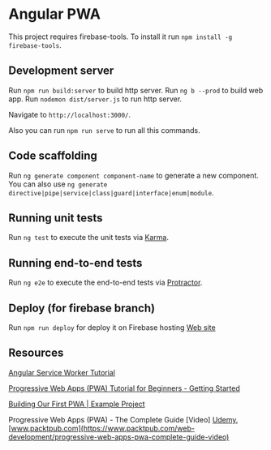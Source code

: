 # Angular PWA

This project requires firebase-tools. To install it run `npm install -g firebase-tools`.

## Development server

Run `npm run build:server` to build http server.
Run `ng b --prod` to build web app.
Run `nodemon dist/server.js` to run http server.

Navigate to `http://localhost:3000/`.

Also you can run `npm run serve` to run all this commands.

## Code scaffolding

Run `ng generate component component-name` to generate a new component. You can also use `ng generate directive|pipe|service|class|guard|interface|enum|module`.

## Running unit tests

Run `ng test` to execute the unit tests via [Karma](https://karma-runner.github.io).

## Running end-to-end tests

Run `ng e2e` to execute the end-to-end tests via [Protractor](http://www.protractortest.org/).

## Deploy (for firebase branch)

Run `npm run deploy` for deploy it on Firebase hosting [Web site](https://angular-pwa-6dd1c.web.app)

## Resources

[Angular Service Worker Tutorial](https://www.youtube.com/watch?v=5YtNQJQu31Y)

[Progressive Web Apps (PWA) Tutorial for Beginners - Getting Started](https://www.youtube.com/watch?v=dap6yIe1uK4)

[Building Our First PWA | Example Project](https://www.youtube.com/watch?v=I3jTvWj8JrQ)

Progressive Web Apps (PWA) - The Complete Guide [Video] [Udemy](https://www.udemy.com/course/progressive-web-app-pwa-the-complete-guide/), [www.packtpub.com](https://www.packtpub.com/web-development/progressive-web-apps-pwa-complete-guide-video)

